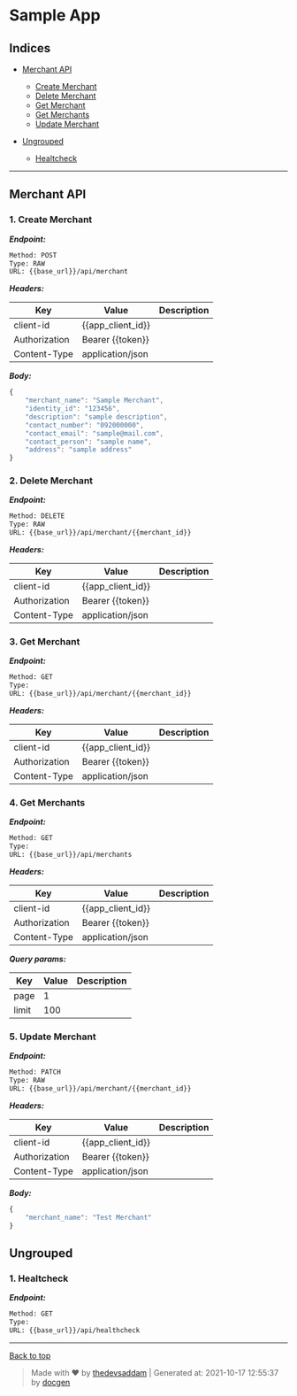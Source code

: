 
# Sample App



## Indices

* [Merchant API](#merchant-api)

  * [Create Merchant](#1-create-merchant)
  * [Delete Merchant](#2-delete-merchant)
  * [Get Merchant](#3-get-merchant)
  * [Get Merchants](#4-get-merchants)
  * [Update Merchant](#5-update-merchant)

* [Ungrouped](#ungrouped)

  * [Healtcheck](#1-healtcheck)


--------


## Merchant API



### 1. Create Merchant



***Endpoint:***

```bash
Method: POST
Type: RAW
URL: {{base_url}}/api/merchant
```


***Headers:***

| Key | Value | Description |
| --- | ------|-------------|
| client-id | {{app_client_id}} | |
| Authorization | Bearer {{token}} | |
| Content-Type | application/json |  |



***Body:***

```js        
{
    "merchant_name": "Sample Merchant",
    "identity_id": "123456",
    "description": "sample description",
    "contact_number": "092000000",
    "contact_email": "sample@mail.com",
    "contact_person": "sample name",
    "address": "sample address"
}
```



### 2. Delete Merchant



***Endpoint:***

```bash
Method: DELETE
Type: RAW
URL: {{base_url}}/api/merchant/{{merchant_id}}
```


***Headers:***

| Key | Value | Description |
| --- | ------|-------------|
| client-id | {{app_client_id}} |  |
| Authorization | Bearer {{token}} |  |
| Content-Type | application/json |  |



### 3. Get Merchant



***Endpoint:***

```bash
Method: GET
Type: 
URL: {{base_url}}/api/merchant/{{merchant_id}}
```


***Headers:***

| Key | Value | Description |
| --- | ------|-------------|
| client-id | {{app_client_id}} |  |
| Authorization | Bearer {{token}} |  |
| Content-Type | application/json |  |



### 4. Get Merchants



***Endpoint:***

```bash
Method: GET
Type: 
URL: {{base_url}}/api/merchants
```


***Headers:***

| Key | Value | Description |
| --- | ------|-------------|
| client-id | {{app_client_id}} |  |
| Authorization | Bearer {{token}} |  |
| Content-Type | application/json |  |



***Query params:***

| Key | Value | Description |
| --- | ------|-------------|
| page | 1 |  |
| limit | 100 |  |



### 5. Update Merchant



***Endpoint:***

```bash
Method: PATCH
Type: RAW
URL: {{base_url}}/api/merchant/{{merchant_id}}
```


***Headers:***

| Key | Value | Description |
| --- | ------|-------------|
| client-id | {{app_client_id}} |  |
| Authorization | Bearer {{token}} |  |
| Content-Type | application/json |  |



***Body:***

```js        
{
    "merchant_name": "Test Merchant"
}
```



## Ungrouped



### 1. Healtcheck



***Endpoint:***

```bash
Method: GET
Type: 
URL: {{base_url}}/api/healthcheck
```



---
[Back to top](#sample-app)
> Made with &#9829; by [thedevsaddam](https://github.com/thedevsaddam) | Generated at: 2021-10-17 12:55:37 by [docgen](https://github.com/thedevsaddam/docgen)
